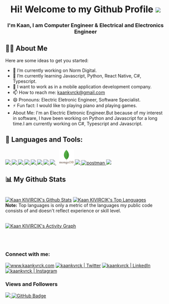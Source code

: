 <h1 align="center"> Hi! Welcome to my Github Profile <img src="https://raw.githubusercontent.com/MartinHeinz/MartinHeinz/master/wave.gif" width="30px"> </h1>
<h3 align="center">I'm Kaan, I am Computer Engineer & Electrical and Electronics Engineer</h3>

## 🙋‍♂️ About Me
Here are some ideas to get you started:

- 🔭 I’m currently working on Norm Digital.
- 🌱 I’m currently learning Javascript, Python, React Native, C#, Typescript.
- 👯 I want to work as in a mobile application development company.
- 📫 How to reach me: kaankvrck@gmail.com
- 😄 Pronouns: Electric Eletronic Engineer, Software Specialist.
- ⚡ Fun fact: I would like to playing piano and playing games.
- About Me: I'm an Electric Eletronic Engineer.But because of my interest in software, I have been working on Python and Javascript for a long time.I am currently working on C#, Typescript and Javascript.

## 🚀 Languages and Tools:

<p align="left"> 
    <a href="https://www.java.com" target="_blank"> <img src="https://img.icons8.com/color/48/000000/java-coffee-cup-logo.png"/> </a>
    <a href="https://reactjs.org/" target="_blank"> <img src="https://img.icons8.com/color/48/000000/react-native.png"/> </a>
    <a href="https://developer.mozilla.org/en-US/docs/Web/JavaScript" target="_blank"> <img src="https://img.icons8.com/color/48/000000/javascript.png"/> </a> 
    <a href="https://www.w3.org/html/" target="_blank"> <img src="https://img.icons8.com/color/48/000000/html-5.png"/> </a> 
    <a href="https://www.w3schools.com/css/" target="_blank"> <img src="https://img.icons8.com/color/48/000000/css3.png"/> </a> 
    <a href="https://getbootstrap.com" target="_blank"> <img src="https://img.icons8.com/color/48/000000/bootstrap.png"/> </a> 
    <a href="https://www.python.org" target="_blank"> <img src="https://img.icons8.com/color/48/000000/python.png"/> </a> 
    <a style="padding-right:8px;" href="https://nodejs.org" target="_blank"> <img src="https://img.icons8.com/color/48/000000/nodejs.png"/> </a> 
    <a href="https://www.mongodb.com/" target="_blank"> <img src="https://raw.githubusercontent.com/devicons/devicon/master/icons/mongodb/mongodb-original-wordmark.svg" alt="mongodb" width="48" height="48"/> </a> 
    <a href="https://firebase.google.com/" target="_blank"> <img src="https://img.icons8.com/color/48/000000/firebase.png"/> </a> 
    <a href="https://postman.com" target="_blank"> <img src="https://www.vectorlogo.zone/logos/getpostman/getpostman-icon.svg" alt="postman" width="45" height="45"/> </a>   
    <a href="https://git-scm.com/" target="_blank"> <img src="https://img.icons8.com/color/48/000000/git.png"/> </a> 
</p>

## 📊 My Github Stats

  <br/>
    <a href="https://github.com/kaankvrck/github-readme-stats"><img alt="Kaan KIVIRCIK's Github Stats" src="https://github-readme-stats.vercel.app/api?username=kaankvrck&show_icons=true&count_private=true&theme=react&hide_border=true&bg_color=0D1117" /></a>
  <a href="https://github.com/kaankvrck/github-readme-stats"><img alt="Kaan KIVIRCIK's Top Languages" src="https://github-readme-stats.vercel.app/api/top-langs/?username=kaankvrck&langs_count=8&count_private=true&layout=compact&theme=react&hide_border=true&bg_color=0D1117" /></a>
  <br/>
  <b>Note:</b> Top languages is only a metric of the languages my public code consists of and doesn't reflect experience or skill level.


<br/>
<br/>

<a href="https://github.com/kaankvrck/github-readme-activity-graph"><img alt="Kaan KIVIRCIK's Activity Graph" src="https://activity-graph.herokuapp.com/graph?username=kaankvrck&bg_color=0D1117&color=5BCDEC&line=5BCDEC&point=FFFFFF&hide_border=true" /></a>

<br/>
<br/>


### Connect with me:
<p align="left">
  
[<img alt="www.kaankvrck.com" width="50px" src="https://img.icons8.com/color/48/000000/domain--v1.png" />][website]
[<img alt="kaankvrck | Twitter" width="50px" src="https://img.icons8.com/fluent/48/000000/twitter.png" />][twitter]
[<img alt="kaankvrck | LinkedIn" width="50px" src="https://img.icons8.com/fluent/48/000000/linkedin.png" />][linkedin]
[<img alt="kaankvrck | Instagram" width="50px" src="https://img.icons8.com/fluent/48/000000/instagram-new.png" />][instagram]
  
</p>

[website]: https://www.kaankvrck.com
[twitter]: https://twitter.com/kaankvrck
[instagram]: https://instagram.com/kaankvrck
[linkedin]: https://linkedin.com/in/kaankvrck
[empty]: https://instagram.com/kaankvrck

### Views and Followers
<a href="https://github.com/Meghna-DAS/github-profile-views-counter">
    <img src="https://komarev.com/ghpvc/?username=kaankvrck">
</a>
<a href="https://github.com/kaankvrck?tab=followers"><img src="https://img.shields.io/github/followers/kaankvrck?label=Followers&style=social" alt="GitHub Badge"></a>
